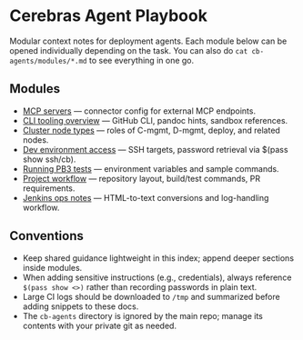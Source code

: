 # Cerebras Agent Playbook

Modular context notes for deployment agents. Each module below can be opened individually depending on the task. You can also do `cat cb-agents/modules/*.md` to see everything in one go.

## Modules
- [MCP servers](cb-agents/modules/mcps.md) — connector config for external MCP endpoints.
- [CLI tooling overview](cb-agents/modules/tooling.md) — GitHub CLI, pandoc hints, sandbox references.
- [Cluster node types](cb-agents/modules/cluster-node-types.md) — roles of C-mgmt, D-mgmt, deploy, and related nodes.
- [Dev environment access](cb-agents/modules/dev-environment.md) — SSH targets, password retrieval via $(pass show ssh/cb).
- [Running PB3 tests](cb-agents/modules/pb3-tests.md) — environment variables and sample commands.
- [Project workflow](cb-agents/modules/project-workflow.md) — repository layout, build/test commands, PR requirements.
- [Jenkins ops notes](cb-agents/modules/jenkins.md) — HTML-to-text conversions and log-handling workflow.

## Conventions
- Keep shared guidance lightweight in this index; append deeper sections inside modules.
- When adding sensitive instructions (e.g., credentials), always reference `$(pass show <>)` rather than recording passwords in plain text.
- Large CI logs should be downloaded to `/tmp` and summarized before adding snippets to these docs.
- The `cb-agents` directory is ignored by the main repo; manage its contents with your private git as needed.


